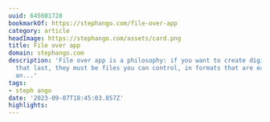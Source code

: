 ```yaml
---
uuid: 645601728
bookmarkOf: https://stephango.com/file-over-app
category: article
headImage: https://stephango.com/assets/card.png
title: File over app
domain: stephango.com
description: 'File over app is a philosophy: if you want to create digital artifacts
  that last, they must be files you can control, in formats that are easy to retrieve
  an...'
tags:
- steph ango
date: '2023-09-07T18:45:03.857Z'
highlights: 
---
```



